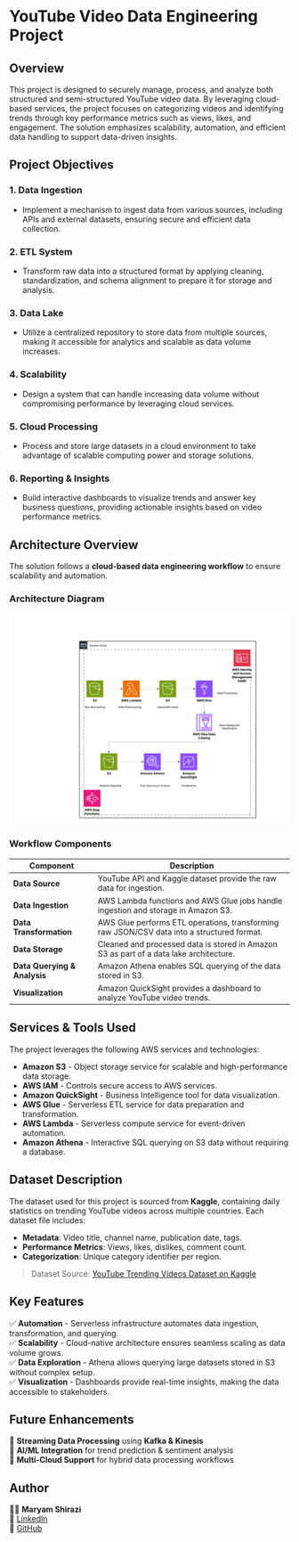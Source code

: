 # YouTube Video Data Engineering Project

## Overview
This project is designed to securely manage, process, and analyze both structured and semi-structured YouTube video data. By leveraging cloud-based services, the project focuses on categorizing videos and identifying trends through key performance metrics such as views, likes, and engagement. The solution emphasizes scalability, automation, and efficient data handling to support data-driven insights.

## Project Objectives
### 1. **Data Ingestion**
- Implement a mechanism to ingest data from various sources, including APIs and external datasets, ensuring secure and efficient data collection.

### 2. **ETL System**
- Transform raw data into a structured format by applying cleaning, standardization, and schema alignment to prepare it for storage and analysis.

### 3. **Data Lake**
- Utilize a centralized repository to store data from multiple sources, making it accessible for analytics and scalable as data volume increases.

### 4. **Scalability**
- Design a system that can handle increasing data volume without compromising performance by leveraging cloud services.

### 5. **Cloud Processing**
- Process and store large datasets in a cloud environment to take advantage of scalable computing power and storage solutions.

### 6. **Reporting & Insights**
- Build interactive dashboards to visualize trends and answer key business questions, providing actionable insights based on video performance metrics.

## Architecture Overview
The solution follows a **cloud-based data engineering workflow** to ensure scalability and automation.

### **Architecture Diagram**
![Architecture Diagram](ArchitectureDiagram.jpeg)

### **Workflow Components**
| Component                 | Description |
|---------------------------|-------------|
| **Data Source**           | YouTube API and Kaggle dataset provide the raw data for ingestion. |
| **Data Ingestion**        | AWS Lambda functions and AWS Glue jobs handle ingestion and storage in Amazon S3. |
| **Data Transformation**   | AWS Glue performs ETL operations, transforming raw JSON/CSV data into a structured format. |
| **Data Storage**          | Cleaned and processed data is stored in Amazon S3 as part of a data lake architecture. |
| **Data Querying & Analysis** | Amazon Athena enables SQL querying of the data stored in S3. |
| **Visualization**         | Amazon QuickSight provides a dashboard to analyze YouTube video trends. |

## Services & Tools Used
The project leverages the following AWS services and technologies:
- **Amazon S3** - Object storage service for scalable and high-performance data storage.
- **AWS IAM** - Controls secure access to AWS services.
- **Amazon QuickSight** - Business Intelligence tool for data visualization.
- **AWS Glue** - Serverless ETL service for data preparation and transformation.
- **AWS Lambda** - Serverless compute service for event-driven automation.
- **Amazon Athena** - Interactive SQL querying on S3 data without requiring a database.

## Dataset Description
The dataset used for this project is sourced from **Kaggle**, containing daily statistics on trending YouTube videos across multiple countries. Each dataset file includes:
- **Metadata**: Video title, channel name, publication date, tags.
- **Performance Metrics**: Views, likes, dislikes, comment count.
- **Categorization**: Unique category identifier per region.

> Dataset Source: [YouTube Trending Videos Dataset on Kaggle](https://www.kaggle.com/)

## Key Features
✅ **Automation** - Serverless infrastructure automates data ingestion, transformation, and querying.  
✅ **Scalability** - Cloud-native architecture ensures seamless scaling as data volume grows.  
✅ **Data Exploration** - Athena allows querying large datasets stored in S3 without complex setup.  
✅ **Visualization** - Dashboards provide real-time insights, making the data accessible to stakeholders.  


## Future Enhancements
🔹 **Streaming Data Processing** using **Kafka & Kinesis**  
🔹 **AI/ML Integration** for trend prediction & sentiment analysis  
🔹 **Multi-Cloud Support** for hybrid data processing workflows  

## Author
👩‍💻 **Maryam Shirazi**  
📌 [LinkedIn](www.linkedin.com/in/maryam-a-shirazi)  
📌 [GitHub](https://github.com/MaryamShirazi1366/)  





